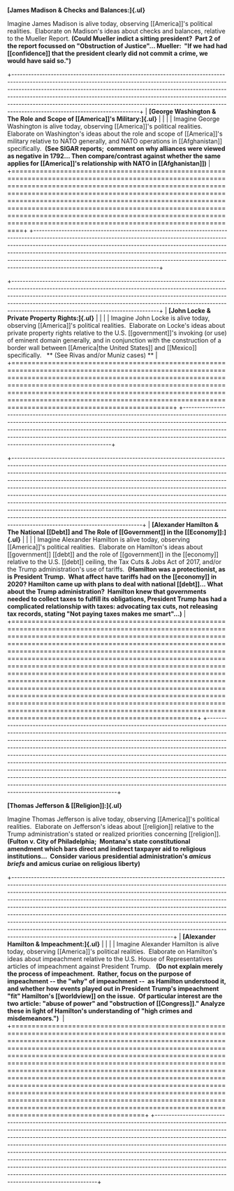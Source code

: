 **[James Madison & Checks and Balances:]{.ul}**

Imagine James Madison is alive today, observing [[America]]'s political realities.  Elaborate on Madison's ideas about checks and balances, relative to the Mueller Report. **(Could Mueller indict a sitting president?  Part 2 of the report focussed on "Obstruction of Justice"\... Mueller:  "If we had had [[confidence]] that the president clearly did not commit a crime, we would have said so.")**

+---------------------------------------------------------------------------------------------------------------------------------------------------------------------------------------------------------------------------------------------------------------------------------------------------------------------------------------------------------------------------------------------------------------------------------------------------+
| **[George Washington & The Role and Scope of [[America]]'s Military:]{.ul}**                                                                                                                                                                                                                                                                                                                                                                          |
|                                                                                                                                                                                                                                                                                                                                                                                                                                                   |
| Imagine George Washington is alive today, observing [[America]]'s political realities.  Elaborate on Washington's ideas about the role and scope of [[America]]'s military relative to NATO generally, and NATO operations in [[Afghanistan]] specifically.  **(See SIGAR reports;  comment on why alliances were viewed as negative in 1792... Then compare/contrast against whether the same applies for [[America]]'s relationship with NATO in [[Afghanistan]])** |
+===================================================================================================================================================================================================================================================================================================================================================================================================================================================+
+---------------------------------------------------------------------------------------------------------------------------------------------------------------------------------------------------------------------------------------------------------------------------------------------------------------------------------------------------------------------------------------------------------------------------------------------------+

+----------------------------------------------------------------------------------------------------------------------------------------------------------------------------------------------------------------------------------------------------------------------------------------------------------------------------------------------------------------------------+
| **[John Locke & Private Property Rights:]{.ul}**                                                                                                                                                                                                                                                                                                                           |
|                                                                                                                                                                                                                                                                                                                                                                            |
| Imagine John Locke is alive today, observing [[America]]'s political realities.  Elaborate on Locke's ideas about private property rights relative to the U.S. [[government]]'s invoking (or use) of eminent domain generally, and in conjunction with the construction of a border wall between [[America|the United States]] and [[Mexico]] specifically.   ** (See Rivas and/or Muniz cases) ** |
+============================================================================================================================================================================================================================================================================================================================================================================+
+----------------------------------------------------------------------------------------------------------------------------------------------------------------------------------------------------------------------------------------------------------------------------------------------------------------------------------------------------------------------------+

+----------------------------------------------------------------------------------------------------------------------------------------------------------------------------------------------------------------------------------------------------------------------------------------------------------------------------------------------------------------------------------------------------------------------------------------------------------------------------------------------------------------------------------------------------------------------------------------------------------------------------------------------------------------------------------------------------------------------------------------------------------------------------+
| **[Alexander Hamilton & The National [[Debt]] and The Role of [[Government]] in the [[Economy]]:]{.ul}**                                                                                                                                                                                                                                                                                                                                                                                                                                                                                                                                                                                                                                                                               |
|                                                                                                                                                                                                                                                                                                                                                                                                                                                                                                                                                                                                                                                                                                                                                                            |
| Imagine Alexander Hamilton is alive today, observing [[America]]'s political realities.  Elaborate on Hamilton's ideas about [[government]] [[debt]] and the role of [[government]] in the [[economy]] relative to the U.S. [[debt]] ceiling, the Tax Cuts & Jobs Act of 2017, and/or the Trump administration's use of tariffs.  **(Hamilton was a protectionist, as is President Trump.  What affect have tariffs had on the [[economy]] in 2020? Hamilton came up with plans to deal with national [[debt]]... What about the Trump administration?  Hamilton knew that governments needed to collect taxes to fulfill its obligations, President Trump has had a complicated relationship with taxes: advocating tax cuts, not releasing tax records, stating "Not paying taxes makes me smart"\...)** |
+============================================================================================================================================================================================================================================================================================================================================================================================================================================================================================================================================================================================================================================================================================================================================================================+
+----------------------------------------------------------------------------------------------------------------------------------------------------------------------------------------------------------------------------------------------------------------------------------------------------------------------------------------------------------------------------------------------------------------------------------------------------------------------------------------------------------------------------------------------------------------------------------------------------------------------------------------------------------------------------------------------------------------------------------------------------------------------------+

**[Thomas Jefferson & [[Religion]]:]{.ul}**

Imagine Thomas Jefferson is alive today, observing [[America]]'s political realities.  Elaborate on Jefferson's ideas about [[religion]] relative to the Trump administration's stated or realized priorities concerning [[religion]]. **(Fulton v. City of Philadelphia;  Montana's state constitutional amendment which bars direct and indirect taxpayer aid to religious institutions...  Consider various presidential administration\'s *amicus briefs* and amicus curiae on religious liberty)**

+---------------------------------------------------------------------------------------------------------------------------------------------------------------------------------------------------------------------------------------------------------------------------------------------------------------------------------------------------------------------------------------------------------------------------------------------------------------------------------------------------------------------------------------------------------------------------------------------------------------------------------------------------------------------------------------------------------+
| **[Alexander Hamilton & Impeachment:]{.ul}**                                                                                                                                                                                                                                                                                                                                                                                                                                                                                                                                                                                                                                                            |
|                                                                                                                                                                                                                                                                                                                                                                                                                                                                                                                                                                                                                                                                                                         |
| Imagine Alexander Hamilton is alive today, observing [[America]]'s political realities.  Elaborate on Hamilton's ideas about impeachment relative to the U.S. House of Representatives articles of impeachment against President Trump.   **(Do not explain merely the process of impeachment.  Rather, focus on the purpose of impeachment \-- the "why" of impeachment \--  as Hamilton understood it, and whether how events played out in President Trump's impeachment "fit" Hamilton's [[worldview]] on the issue.  Of particular interest are the two article: "abuse of power" and "obstruction of [[Congress]]." Analyze these in light of Hamilton's understanding of "high crimes and misdemeanors.")**  |
+=========================================================================================================================================================================================================================================================================================================================================================================================================================================================================================================================================================================================================================================================================================================+
+---------------------------------------------------------------------------------------------------------------------------------------------------------------------------------------------------------------------------------------------------------------------------------------------------------------------------------------------------------------------------------------------------------------------------------------------------------------------------------------------------------------------------------------------------------------------------------------------------------------------------------------------------------------------------------------------------------+
